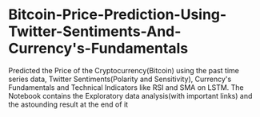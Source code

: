 # Bitcoin-Price-Prediction-Using-Twitter-Sentiments-And-Currency's-Fundamentals
Predicted the Price of the Cryptocurrency(Bitcoin) using the past time series data, Twitter Sentiments(Polarity and Sensitivity), Currency's Fundamentals and Technical Indicators like RSI and SMA on LSTM. The Notebook contains the Exploratory data analysis(with important links) and the astounding result at the end of it
